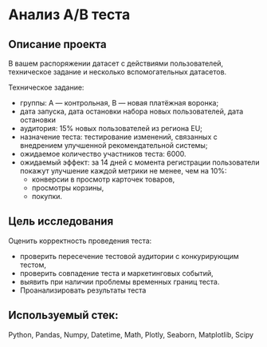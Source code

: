 # Анализ А/В теста

## Описание проекта

В вашем распоряжении датасет с действиями пользователей, техническое задание и несколько вспомогательных датасетов.

Техническое задание:

- группы: А — контрольная, B — новая платёжная воронка;
- дата запуска, дата остановки набора новых пользователей, дата остановки
- аудитория: 15% новых пользователей из региона EU;
- назначение теста: тестирование изменений, связанных с внедрением улучшенной рекомендательной системы;
- ожидаемое количество участников теста: 6000.
- ожидаемый эффект: за 14 дней с момента регистрации пользователи покажут улучшение каждой метрики не менее, чем на 10%:
    - конверсии в просмотр карточек товаров,
    - просмотры корзины,
    - покупки.

## Цель исследования

Оценить корректность проведения теста:
   - проверить пересечение тестовой аудитории с конкурирующим тестом,
   - проверить совпадение теста и маркетинговых событий,
   - выявить при наличии проблемы временных границ теста.
   - Проанализировать результаты теста
   
## Используемый стек: 
Python, Pandas, Numpy, Datetime, Math, Plotly, Seaborn, Matplotlib, Scipy
